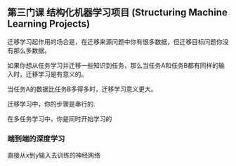 ## 第三门课 结构化机器学习项目 (Structuring Machine Learning Projects)

迁移学习起作用的场合是，在迁移来源问题中你有很多数据，但迁移目标问题你没有那么多数据。

如果你想从任务学习并迁移一些知识到任务，那么当任务A和任务B都有同样的输入时，迁移学习是有意义的。

当任务A的数据比任务B多得多时，迁移学习意义更大。

迁移学习中，你的步骤是串行的.

在多任务学习中，你是同时开始学习的

### 端到端的深度学习

直接从x到y输入去训练的神经网络













